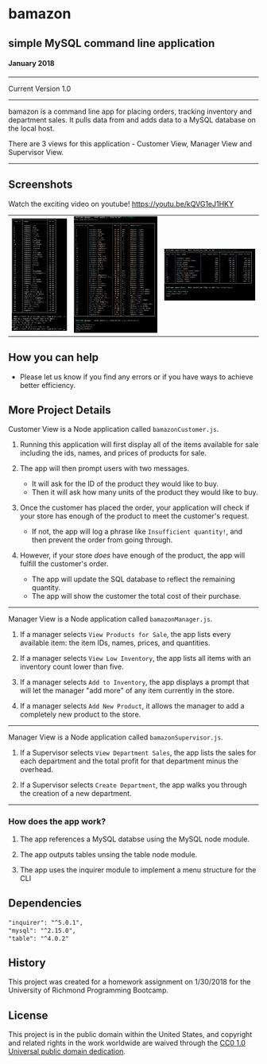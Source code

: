 # bamazon
simple MySQL command line application
-----------------------------------------
#### January 2018 


-----------------------------------------

Current Version 1.0

---

bamazon is a command line app for placing orders, tracking inventory and department sales.  It pulls data from and adds data to a MySQL database on the local host.

There are 3 views for this application - Customer View, Manager View and Supervisor View.

---

## Screenshots
Watch the exciting video on youtube!
https://youtu.be/kQVG1eJ1HKY
<table>
    <tr>
        <td>
            <img alt="Customer View" src="images/screenshot1.png">
        </td>
        <td>
            <img alt="Manager View" src="images/screenshot2.png">
        </td>
        <td>
            <img alt="Supervisor View" src="images/screenshot3.png">
        </td>
    </tr>
</table>

## How you can help

* Please let us know if you find any errors or if you have ways to achieve better efficiency.

## More Project Details
Customer View is a Node application called `bamazonCustomer.js`. 

1. Running this application will first display all of the items available for sale including the ids, names, and prices of products for sale.

2. The app will then prompt users with two messages.

   * It will ask for the ID of the product they would like to buy.
   * Then it will ask how many units of the product they would like to buy.

3. Once the customer has placed the order, your application will check if your store has enough of the product to meet the customer's request.

   * If not, the app will log a phrase like `Insufficient quantity!`, and then prevent the order from going through.

4. However, if your store _does_ have enough of the product, the app will fulfill the customer's order.
   * The app will update the SQL database to reflect the remaining quantity.
   * The app will show the customer the total cost of their purchase.

-----------------------------------------

Manager View is a Node application called `bamazonManager.js`. 

1. If a manager selects `View Products for Sale`, the app lists every available item: the item IDs, names, prices, and quantities.

2. If a manager selects `View Low Inventory`, the app lists all items with an inventory count lower than five.

3. If a manager selects `Add to Inventory`, the app displays a prompt that will let the manager "add more" of any item currently in the store.

4. If a manager selects `Add New Product`, it allows the manager to add a completely new product to the store.


-----------------------------------------

Manager View is a Node application called `bamazonSupervisor.js`. 

1. If a Supervisor selects `View Department Sales`, the app lists the sales for each department and the total profit for that department minus the overhead.

2. If a Supervisor selects `Create Department`, the app walks you through the creation of a new department.



-----------------------------------------

### How does the app work?

1. The app references a MySQL databse using the MySQL node module.

2. The app outputs tables unsing the table node module.

3. The app uses the inquirer module to implement a menu structure for the CLI


## Dependencies
    
    "inquirer": "^5.0.1",
    "mysql": "^2.15.0",
    "table": "^4.0.2"

## History

This project was created for a homework assignment on 1/30/2018 for the University of Richmond Programming Bootcamp.

## License

This project is in the public domain within the United States, and
copyright and related rights in the work worldwide are waived through
the [CC0 1.0 Universal public domain dedication](https://creativecommons.org/publicdomain/zero/1.0/).